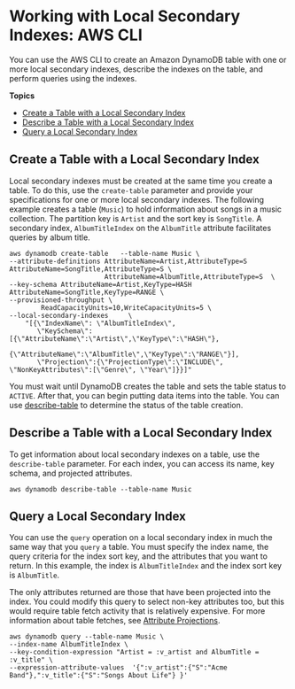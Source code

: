 # Working with Local Secondary Indexes: AWS CLI<a name="LCICli"></a>

You can use the AWS CLI to create an Amazon DynamoDB table with one or more local secondary indexes, describe the indexes on the table, and perform queries using the indexes\.

**Topics**
+ [Create a Table with a Local Secondary Index](#LCICli.CreateTableWithIndex)
+ [Describe a Table with a Local Secondary Index](#LCICli.DescribeTableWithIndex)
+ [Query a Local Secondary Index](#LCICli.QueryAnIndex)

## Create a Table with a Local Secondary Index<a name="LCICli.CreateTableWithIndex"></a>

Local secondary indexes must be created at the same time you create a table\. To do this, use the `create-table` parameter and provide your specifications for one or more local secondary indexes\. The following example creates a table \(`Music`\) to hold information about songs in a music collection\. The partition key is `Artist` and the sort key is `SongTitle`\. A secondary index, `AlbumTitleIndex` on the `AlbumTitle` attribute facilitates queries by album title\. 

```
aws dynamodb create-table   --table-name Music \
--attribute-definitions AttributeName=Artist,AttributeType=S AttributeName=SongTitle,AttributeType=S \
                        AttributeName=AlbumTitle,AttributeType=S  \
--key-schema AttributeName=Artist,KeyType=HASH AttributeName=SongTitle,KeyType=RANGE \
--provisioned-throughput \
        ReadCapacityUnits=10,WriteCapacityUnits=5 \
--local-secondary-indexes     \
    "[{\"IndexName\": \"AlbumTitleIndex\",
	   \"KeySchema\":[{\"AttributeName\":\"Artist\",\"KeyType\":\"HASH\"},
                      {\"AttributeName\":\"AlbumTitle\",\"KeyType\":\"RANGE\"}],
	   \"Projection\":{\"ProjectionType\":\"INCLUDE\",  \"NonKeyAttributes\":[\"Genre\", \"Year\"]}}]"
```

You must wait until DynamoDB creates the table and sets the table status to `ACTIVE`\. After that, you can begin putting data items into the table\. You can use [describe\-table](https://docs.aws.amazon.com/cli/latest/reference/dynamodb/describe-table.html) to determine the status of the table creation\. 

## Describe a Table with a Local Secondary Index<a name="LCICli.DescribeTableWithIndex"></a>

To get information about local secondary indexes on a table, use the `describe-table` parameter\. For each index, you can access its name, key schema, and projected attributes\.

```
aws dynamodb describe-table --table-name Music
```

## Query a Local Secondary Index<a name="LCICli.QueryAnIndex"></a>

You can use the `query` operation on a local secondary index in much the same way that you `query` a table\. You must specify the index name, the query criteria for the index sort key, and the attributes that you want to return\. In this example, the index is `AlbumTitleIndex` and the index sort key is `AlbumTitle`\. 

The only attributes returned are those that have been projected into the index\. You could modify this query to select non\-key attributes too, but this would require table fetch activity that is relatively expensive\. For more information about table fetches, see [Attribute Projections](LSI.md#LSI.Projections)\.

```
aws dynamodb query --table-name Music \
--index-name AlbumTitleIndex \
--key-condition-expression "Artist = :v_artist and AlbumTitle = :v_title" \
--expression-attribute-values  '{":v_artist":{"S":"Acme Band"},":v_title":{"S":"Songs About Life"} }'
```